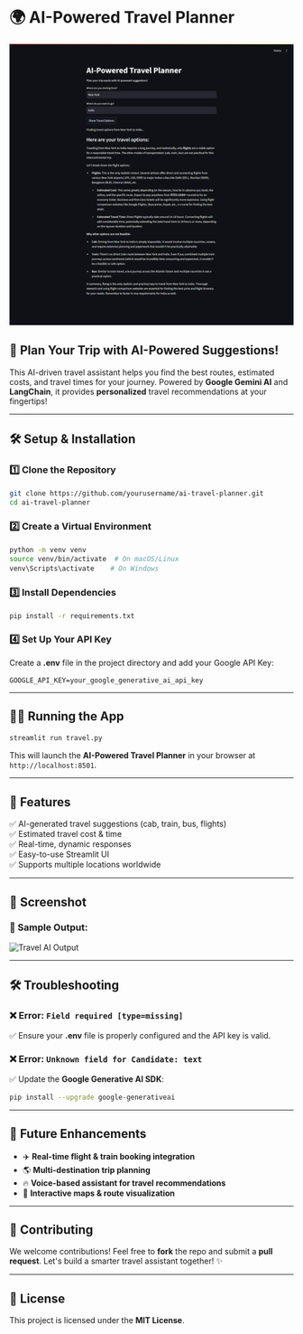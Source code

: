 # 🌍 AI-Powered Travel Planner

![Example Output](output.png)

## 🚀 Plan Your Trip with AI-Powered Suggestions!

This AI-driven travel assistant helps you find the best routes, estimated costs, and travel times for your journey. Powered by **Google Gemini AI** and **LangChain**, it provides **personalized** travel recommendations at your fingertips!

---

## 🛠️ Setup & Installation

### 1️⃣ Clone the Repository
```bash
git clone https://github.com/yourusername/ai-travel-planner.git
cd ai-travel-planner
```

### 2️⃣ Create a Virtual Environment
```bash
python -m venv venv
source venv/bin/activate  # On macOS/Linux
venv\Scripts\activate    # On Windows
```

### 3️⃣ Install Dependencies
```bash
pip install -r requirements.txt
```

### 4️⃣ Set Up Your API Key
Create a **.env** file in the project directory and add your Google API Key:
```plaintext
GOOGLE_API_KEY=your_google_generative_ai_api_key
```

---

## 🏃‍♂️ Running the App
```bash
streamlit run travel.py
```

This will launch the **AI-Powered Travel Planner** in your browser at `http://localhost:8501`.

---

## 🎯 Features
✅ AI-generated travel suggestions (cab, train, bus, flights)  
✅ Estimated travel cost & time  
✅ Real-time, dynamic responses  
✅ Easy-to-use Streamlit UI  
✅ Supports multiple locations worldwide  

---

## 📸 Screenshot

### 🔹 Sample Output:
![Travel AI Output](travel_ai_output.png)

---

## 🛠️ Troubleshooting
### ❌ Error: `Field required [type=missing]`
✅ Ensure your **.env** file is properly configured and the API key is valid.

### ❌ Error: `Unknown field for Candidate: text`
✅ Update the **Google Generative AI SDK**:
```bash
pip install --upgrade google-generativeai
```

---

## 🔮 Future Enhancements
- ✈️ **Real-time flight & train booking integration**
- 🌎 **Multi-destination trip planning**
- 🔥 **Voice-based assistant for travel recommendations**
- 📍 **Interactive maps & route visualization**

---

## 🤝 Contributing
We welcome contributions! Feel free to **fork** the repo and submit a **pull request**. Let's build a smarter travel assistant together! ✨

---

## 📜 License
This project is licensed under the **MIT License**.
